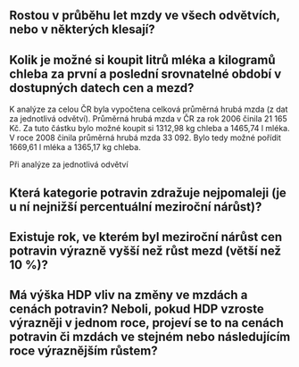 ## Rostou v průběhu let mzdy ve všech odvětvích, nebo v některých klesají?


## Kolik je možné si koupit litrů mléka a kilogramů chleba za první a poslední srovnatelné období v dostupných datech cen a mezd?
K analýze za celou ČR byla vypočtena celková průměrná hrubá mzda (z dat za jednotlivá odvětví). Průměrná hrubá mzda v ČR za rok 2006 činila 21 165 Kč. Za tuto částku bylo možné koupit si 1312,98 kg chleba a 1465,74 l mléka. V roce 2008 činila průměrná hrubá mzda 33 092. Bylo tedy možné pořídit 1669,61 l mléka a 1365,17 kg chleba. 

Při analýze za jednotlivá odvětví  

## Která kategorie potravin zdražuje nejpomaleji (je u ní nejnižší percentuální meziroční nárůst)?

## Existuje rok, ve kterém byl meziroční nárůst cen potravin výrazně vyšší než růst mezd (větší než 10 %)?

## Má výška HDP vliv na změny ve mzdách a cenách potravin? Neboli, pokud HDP vzroste výrazněji v jednom roce, projeví se to na cenách potravin či mzdách ve stejném nebo následujícím roce výraznějším růstem?
